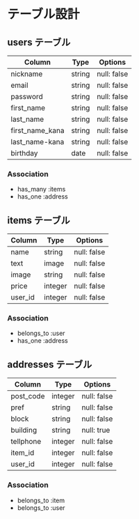 # テーブル設計

## users テーブル

| Column          | Type    | Options     |
| --------------- | ------  | ----------- |
| nickname        | string  | null: false |
| email           | string  | null: false |
| password        | string  | null: false |
| first_name      | string  | null: false |
| last_name       | string  | null: false |
| first_name_kana | string  | null: false |
| last_name-kana  | string  | null: false |
| birthday        | date    | null: false |

### Association

- has_many :items
- has_one :address

## items テーブル

| Column  | Type       | Options     |
| ------  | ---------- | ----------- |
| name    | string     | null: false |
| text    | image      | null: false |
| image   | string     | null: false |
| price   | integer    | null: false |
| user_id | integer    | null: false |

### Association

- belongs_to :user
- has_one :address

## addresses テーブル

| Column     | Type       | Options     |
| ---------- | ---------- | ----------- |
| post_code  | integer    | null: false |
| pref       | string     | null: false |
| block      | string     | null: false |
| building   | string     | null: true  |
| tellphone  | integer    | null: false |
| item_id    | integer    | null: false |
| user_id    | integer    | null: false |

### Association

- belongs_to :item
- belongs_to :user

